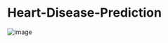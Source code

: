 # Heart-Disease-Prediction

![image](https://user-images.githubusercontent.com/81643303/222239399-8c0da3b3-0173-4c7c-a34a-ec5f40bf710a.png)
